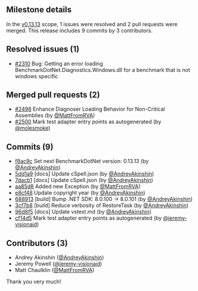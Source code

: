 ## Milestone details

In the [v0.13.13](https://github.com/dotnet/BenchmarkDotNet/issues?q=milestone:v0.13.13) scope, 
1 issues were resolved and 2 pull requests were merged.
This release includes 9 commits by 3 contributors.

## Resolved issues (1)

* [#2310](https://github.com/dotnet/BenchmarkDotNet/issues/2310) Bug: Getting an error loading BenchmarkDotNet.Diagnostics.Windows.dll for a benchmark that is not windows specific

## Merged pull requests (2)

* [#2498](https://github.com/dotnet/BenchmarkDotNet/pull/2498) Enhance Diagnoser Loading Behavior for Non-Critical Assemblies (by [@MattFromRVA](https://github.com/MattFromRVA))
* [#2500](https://github.com/dotnet/BenchmarkDotNet/pull/2500) Mark test adapter entry points as autogenerated (by [@molesmoke](https://github.com/molesmoke))

## Commits (9)

* [f8ac9c](https://github.com/dotnet/BenchmarkDotNet/commit/f8ac9cf7cbdde9178d29f8544ed68ad40fd7c33d) Set next BenchmarkDotNet version: 0.13.13 (by [@AndreyAkinshin](https://github.com/AndreyAkinshin))
* [5dd1a9](https://github.com/dotnet/BenchmarkDotNet/commit/5dd1a985812d3c74f9dcca3c709be182e87c7a08) [docs] Update cSpell.json (by [@AndreyAkinshin](https://github.com/AndreyAkinshin))
* [7dacb1](https://github.com/dotnet/BenchmarkDotNet/commit/7dacb16249714932b94c60257951ef9e4371f7d5) [docs] Update cSpell.json (by [@AndreyAkinshin](https://github.com/AndreyAkinshin))
* [aa85d8](https://github.com/dotnet/BenchmarkDotNet/commit/aa85d8c93eba64a19c7e9ed3c8df3f125bd16a5f) Added new Exception (by [@MattFromRVA](https://github.com/MattFromRVA))
* [e8cf48](https://github.com/dotnet/BenchmarkDotNet/commit/e8cf488c29256a17bbc370c21f31dc7a4b9362c5) Update copyright year (by [@AndreyAkinshin](https://github.com/AndreyAkinshin))
* [688913](https://github.com/dotnet/BenchmarkDotNet/commit/688913230db0cbf6a175ed604fb517784c927f2e) [build] Bump .NET SDK: 8.0.100 -> 8.0.101 (by [@AndreyAkinshin](https://github.com/AndreyAkinshin))
* [3cf7b8](https://github.com/dotnet/BenchmarkDotNet/commit/3cf7b8da7ca1609892fc1a57f988da86bfcb2af3) [build] Reduce verbosity of RestoreTask (by [@AndreyAkinshin](https://github.com/AndreyAkinshin))
* [96d8f5](https://github.com/dotnet/BenchmarkDotNet/commit/96d8f5cb71bf5846c88eebe1d6683627505f0469) [docs] Update vstest.md (by [@AndreyAkinshin](https://github.com/AndreyAkinshin))
* [cf14d5](https://github.com/dotnet/BenchmarkDotNet/commit/cf14d594750f5c3d8c6ecf0bf04991d36c95ecc6) Mark test adapter entry points as autogenerated (by [@jeremy-visionaid](https://github.com/jeremy-visionaid))

## Contributors (3)

* Andrey Akinshin ([@AndreyAkinshin](https://github.com/AndreyAkinshin))
* Jeremy Powell ([@jeremy-visionaid](https://github.com/jeremy-visionaid))
* Matt Chaulklin ([@MattFromRVA](https://github.com/MattFromRVA))

Thank you very much!

